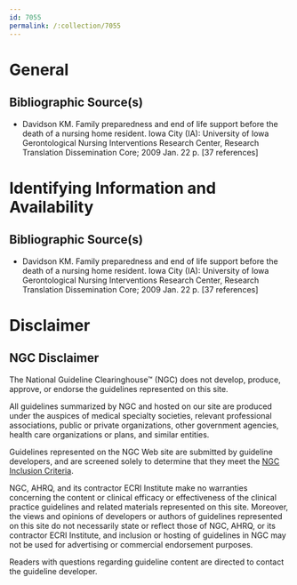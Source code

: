 ```yaml
---
id: 7055
permalink: /:collection/7055
---
```


# General

## Bibliographic Source(s)

- Davidson KM. Family preparedness and end of life support before the death of a nursing home resident. Iowa City (IA): University of Iowa Gerontological Nursing Interventions Research Center, Research Translation Dissemination Core; 2009 Jan. 22 p. [37 references]

# Identifying Information and Availability

## Bibliographic Source(s)

- Davidson KM. Family preparedness and end of life support before the death of a nursing home resident. Iowa City (IA): University of Iowa Gerontological Nursing Interventions Research Center, Research Translation Dissemination Core; 2009 Jan. 22 p. [37 references]

# Disclaimer

## NGC Disclaimer

The National Guideline Clearinghouse™ (NGC) does not develop, produce, approve, or endorse the guidelines represented on this site.

All guidelines summarized by NGC and hosted on our site are produced under the auspices of medical specialty societies, relevant professional associations, public or private organizations, other government agencies, health care organizations or plans, and similar entities.

Guidelines represented on the NGC Web site are submitted by guideline developers, and are screened solely to determine that they meet the [NGC Inclusion Criteria](/help-and-about/summaries/inclusion-criteria).

NGC, AHRQ, and its contractor ECRI Institute make no warranties concerning the content or clinical efficacy or effectiveness of the clinical practice guidelines and related materials represented on this site. Moreover, the views and opinions of developers or authors of guidelines represented on this site do not necessarily state or reflect those of NGC, AHRQ, or its contractor ECRI Institute, and inclusion or hosting of guidelines in NGC may not be used for advertising or commercial endorsement purposes.

Readers with questions regarding guideline content are directed to contact the guideline developer.

